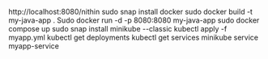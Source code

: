 http://localhost:8080/nithin
sudo snap install docker
sudo docker build -t my-java-app .
Sudo docker run -d -p 8080:8080 my-java-app
sudo docker compose up
sudo snap install minikube --classic
kubectl apply -f myapp.yml
kubectl get deployments
kubectl get services
minikube service myapp-service
